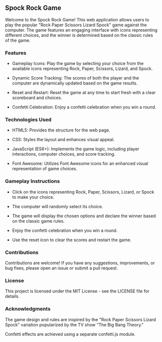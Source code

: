  ## Spock Rock Game
Welcome to the Spock Rock Game! This web application allows users to play the popular "Rock Paper Scissors Lizard Spock" game against the computer. The game features an engaging interface with icons representing different choices, and the winner is determined based on the classic rules of the game.

### Features
- Gameplay Icons: Play the game by selecting your choice from the available icons representing Rock, Paper, Scissors, Lizard, and Spock.

- Dynamic Score Tracking: The scores of both the player and the computer are dynamically updated based on the game results.

- Reset and Restart: Reset the game at any time to start fresh with a clear scoreboard and choices.

- Confetti Celebration: Enjoy a confetti celebration when you win a round.

### Technologies Used
- HTML5: Provides the structure for the web page.

- CSS: Styles the layout and enhances visual appeal.

- JavaScript (ES6+): Implements the game logic, including player interactions, computer choices, and score tracking.

- Font Awesome: Utilizes Font Awesome icons for an enhanced visual representation of game choices.

### Gameplay Instructions
- Click on the icons representing Rock, Paper, Scissors, Lizard, or Spock to make your choice.

- The computer will randomly select its choice.

- The game will display the chosen options and declare the winner based on the classic game rules.

- Enjoy the confetti celebration when you win a round.

- Use the reset icon to clear the scores and restart the game.

### Contributions
Contributions are welcome! If you have any suggestions, improvements, or bug fixes, please open an issue or submit a pull request.

### License
This project is licensed under the MIT License - see the LICENSE file for details.

### Acknowledgments
The game design and rules are inspired by the "Rock Paper Scissors Lizard Spock" variation popularized by the TV show "The Big Bang Theory."

Confetti effects are achieved using a separate confetti.js module.


